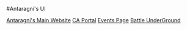 #Antaragni's UI

[Antaragni's Main Website](https://www.figma.com/design/S3DKwJMc2dlfKj0RLnXvQN/antaragni-personal-file?node-id=0-1&p=f&t=rBtqZ136yz3P8gZL-0)
[CA Portal](https://www.figma.com/design/FsOIYotD1ItIrgZpd8LCp0/CA-Portal?node-id=0-1&p=f&t=Vnu7Oam7G0Iy0Dx2-0)
[Events Page](https://www.figma.com/design/yc2aikjY9Nr4xSmkhqq0Vw/Antaragni-Events-Page?node-id=0-1&p=f&t=ynERcCE6wosi8hZS-0)
[Battle UnderGround](https://www.figma.com/design/Jmes0BjyAvXDOZWazrJLLt/Untitled?node-id=0-1&p=f&t=wasTV6boglQ7VHnj-0)
